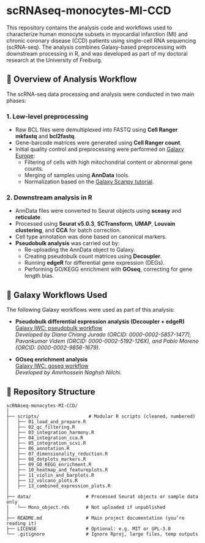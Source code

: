 # scRNAseq-monocytes-MI-CCD

This repository contains the analysis code and workflows used to characterize human monocyte subsets in myocardial infarction (MI) and chronic coronary disease (CCD) patients using single-cell RNA sequencing (scRNA-seq). The analysis combines Galaxy-based preprocessing with downstream processing in R, and was developed as part of my doctoral research at the University of Freiburg.

## 🔬 Overview of Analysis Workflow

The scRNA-seq data processing and analysis were conducted in two main phases:

### 1. **Low-level preprocessing**
- Raw BCL files were demultiplexed into FASTQ using **Cell Ranger mkfastq** and **bcl2fastq**.
- Gene-barcode matrices were generated using **Cell Ranger count**.
- Initial quality control and preprocessing were performed on [Galaxy Europe](https://usegalaxy.eu):
  - Filtering of cells with high mitochondrial content or abnormal gene counts.
  - Merging of samples using **AnnData** tools.
  - Normalization based on the [Galaxy Scanpy tutorial](https://training.galaxyproject.org/training-material/topics/single-cell/tutorials/scrna-scanpy-pbmc3k/tutorial.html).

### 2. **Downstream analysis in R**
- AnnData files were converted to Seurat objects using **sceasy** and **reticulate**.
- Processed using **Seurat v5.0.3**, **SCTransform**, **UMAP**, **Louvain clustering**, and **CCA** for batch correction.
- Cell type annotation was done based on canonical markers.
- **Pseudobulk analysis** was carried out by:
  - Re-uploading the AnnData object to Galaxy.
  - Creating pseudobulk count matrices using **Decoupler**.
  - Running **edgeR** for differential gene expression (DEGs).
  - Performing GO/KEGG enrichment with **GOseq**, correcting for gene length bias.

## 🔄 Galaxy Workflows Used

The following Galaxy workflows were used as part of this analysis:

- **Pseudobulk differential expression analysis (Decoupler + edgeR)**  
  [Galaxy IWC: pseudobulk workflow](https://github.com/galaxyproject/iwc/tree/main/workflows/scRNAseq/pseudobulk-worflow-decoupler-edger)  
  *Developed by Diana Chiang Jurado (ORCID: 0000-0002-5857-1477), Pavankumar Videm (ORCID: 0000-0002-5192-126X), and Pablo Moreno (ORCID: 0000-0002-9856-1679).*

- **GOseq enrichment analysis**  
  [Galaxy IWC: goseq workflow](https://github.com/galaxyproject/iwc/tree/main/workflows/transcriptomics/goseq)  
  *Developed by Amirhossein Naghsh Nilchi.*

## 📁 Repository Structure

```
scRNAseq-monocytes-MI-CCD/
│
├── scripts/                  # Modular R scripts (cleaned, numbered)
│   ├── 01_load_and_prepare.R
│   ├── 02_qc_filtering.R
│   ├── 03_integration_harmony.R
│   ├── 04_integration_cca.R
│   ├── 05_integration_scvi.R
│   ├── 06_annotation.R
│   ├── 07_dimensionality_reduction.R
│   ├── 08_dotplots_markers.R
│   ├── 09_GO_KEGG_enrichment.R
│   ├── 10_heatmap_and_featureplots.R
│   ├── 11_violin_and_barplots.R
│   ├── 12_volcano_plots.R
│   ├── 13_combined_expression_plots.R
│
├── data/                    # Processed Seurat objects or sample data only
│   └── Mono_object.rds      # Not uploaded if unpublished
│
├── README.md                # Main project documentation (you’re reading it)
├── LICENSE                  # Optional: e.g. MIT or GPL-3.0
└── .gitignore               # Ignore Rproj, large files, temp outputs
```
